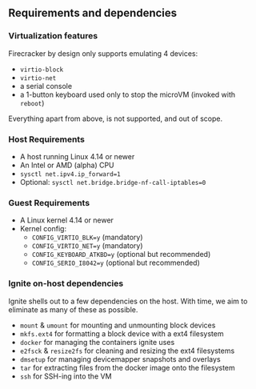 ## Requirements and dependencies

### Virtualization features

Firecracker by design only supports emulating 4 devices:
 - `virtio-block`
 - `virtio-net`
 - a serial console
 - a 1-button keyboard used only to stop the microVM (invoked with `reboot`)

Everything apart from above, is not supported, and out of scope.

### Host Requirements

 - A host running Linux 4.14 or newer
 - An Intel or AMD (alpha) CPU
 - `sysctl net.ipv4.ip_forward=1`
 - Optional: `sysctl net.bridge.bridge-nf-call-iptables=0`

### Guest Requirements

 - A Linux kernel 4.14 or newer
 - Kernel config:
   - `CONFIG_VIRTIO_BLK=y` (mandatory)
   - `CONFIG_VIRTIO_NET=y` (mandatory)
   - `CONFIG_KEYBOARD_ATKBD=y` (optional but recommended)
   - `CONFIG_SERIO_I8042=y` (optional but recommended)

### Ignite on-host dependencies

Ignite shells out to a few dependencies on the host.
With time, we aim to eliminate as many of these as possible.

 - `mount` & `umount` for mounting and unmounting block devices
 - `mkfs.ext4` for formatting a block device with a ext4 filesystem
 - `docker` for managing the containers ignite uses
 - `e2fsck` & `resize2fs` for cleaning and resizing the ext4 filesystems
 - `dmsetup` for managing devicemapper snapshots and overlays
 - `tar` for extracting files from the docker image onto the filesystem
 - `ssh` for SSH-ing into the VM
